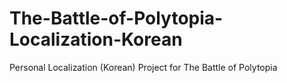 # The-Battle-of-Polytopia-Localization-Korean
Personal Localization (Korean) Project for The Battle of Polytopia
